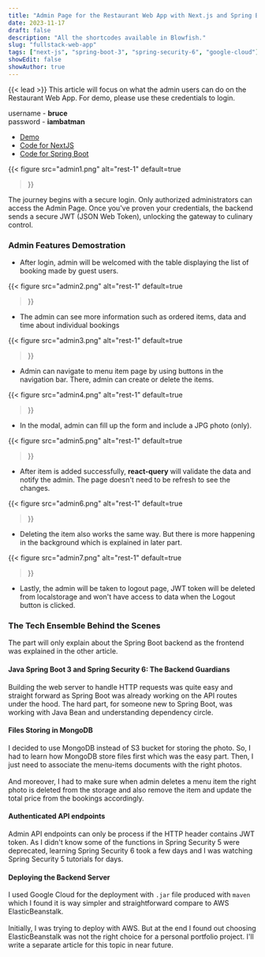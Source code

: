 ```yaml
---
title: "Admin Page for the Restaurant Web App with Next.js and Spring Boot"
date: 2023-11-17
draft: false
description: "All the shortcodes available in Blowfish."
slug: "fullstack-web-app"
tags: ["next-js", "spring-boot-3", "spring-security-6", "google-cloud"]
showEdit: false
showAuthor: true
---
```


{{< lead >}}
This article will focus on what the admin users can do on the Restaurant Web App. For demo, please use these credentials to login.

username - **bruce** <br>
password - **iambatman**

* [Demo](https://restaurant-web-app-frontend.vercel.app/admin/dashboard) 
* [Code for NextJS](https://github.com/Wai30Yan/restaurant-web-app-frontend)
* [Code for Spring Boot](https://github.com/Wai30Yan/restaurant-web-app-backend)

{{< figure
    src="admin1.png"
    alt="rest-1"
    default=true
>}}

The journey begins with a secure login. Only authorized administrators can access the Admin Page. Once you've proven your credentials, the backend sends a secure JWT (JSON Web Token), unlocking the gateway to culinary control.


### Admin Features Demostration

* After login, admin will be welcomed with the table displaying the list of booking made by guest users.

{{< figure
    src="admin2.png"
    alt="rest-1"
    default=true
>}}

* The admin can see more information such as ordered items, data and time about individual bookings

{{< figure
    src="admin3.png"
    alt="rest-1"
    default=true
>}}

* Admin can navigate to menu item page by using buttons in the navigation bar. There, admin can create or delete the items.

{{< figure
    src="admin4.png"
    alt="rest-1"
    default=true
>}}

* In the modal, admin can fill up the form and include a JPG photo (only).

{{< figure
    src="admin5.png"
    alt="rest-1"
    default=true
>}}

* After item is added successfully, **react-query** will validate the data and notify the admin. The page doesn't need to be refresh to see the changes.

{{< figure
    src="admin6.png"
    alt="rest-1"
    default=true
>}}

* Deleting the item also works the same way. But there is more happening in the background which is explained in later part.

{{< figure
    src="admin7.png"
    alt="rest-1"
    default=true
>}}

* Lastly, the admin will be taken to logout page, JWT token will be deleted from localstorage and won't have access to data when the Logout button is clicked.


### The Tech Ensemble Behind the Scenes
The part will only explain about the Spring Boot backend as the frontend was explained in the other article.

#### Java Spring Boot 3 and Spring Security 6: The Backend Guardians
Building the web server to handle HTTP requests was quite easy and straight forward as Spring Boot was already working on the API routes under the hood. The hard part, for someone new to Spring Boot, was working with Java Bean and understanding dependency circle.


#### Files Storing in MongoDB
I decided to use MongoDB instead of S3 bucket for storing the photo. So, I had to learn how MongoDB store files first which was the easy part. Then, I just need to associate the menu-items documents with the right photos.<br> <br>And moreover, I had to make sure when admin deletes a menu item the right photo is deleted from the storage and also remove the item and update the total price from the bookings accordingly.


#### Authenticated API endpoints
Admin API endpoints can only be process if the HTTP header contains JWT token. As I didn't know some of the functions in Spring Security 5 were deprecated, learning Spring Security 6 took a few days and I was watching Spring Security 5 tutorials for days.

#### Deploying the Backend Server
I used Google Cloud for the deployment with `.jar` file produced with `maven` which I found it is way simpler and straightforward compare to AWS ElasticBeanstalk. <br><br>
Initially, I was trying to deploy with AWS. But at the end I found out choosing ElasticBeanstalk was not the right choice for a personal portfolio project. I'll write a separate article for this topic in near future. 